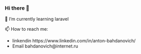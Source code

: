 ### Hi there 👋
🌱 I’m currently learning laravel
<div>
📫 How to reach me: 
<ul>
  <li>linkendin https://www.linkedin.com/in/anton-bahdanovich/</li>
  <li>Email bahdanovich@internet.ru</li>
</ul>
</div>
     
<!--
**Bahdanovich91/Bahdanovich91** is a ✨ _special_ ✨ repository because its `README.md` (this file) appears on your GitHub profile.

Here are some ideas to get you started:

- 🔭 I’m currently working on ...
- 🌱 I’m currently learning ...
- 👯 I’m looking to collaborate on ...
- 🤔 I’m looking for help with ...
- 💬 Ask me about ...
- 📫 How to reach me: ...
- 😄 Pronouns: ...
- ⚡ Fun fact: ...
-->
